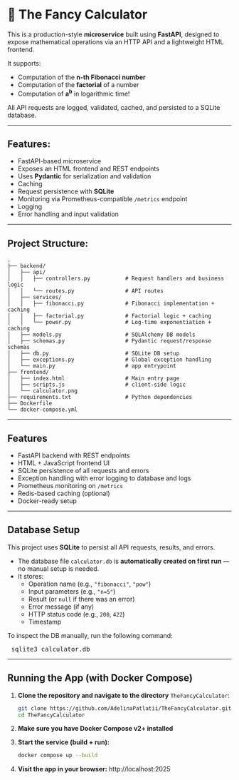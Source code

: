 # 🧮 The Fancy Calculator

This is a production-style **microservice** built using **FastAPI**, designed to expose mathematical operations via an HTTP API and a lightweight HTML frontend.

It supports:
- Computation of the **n-th Fibonacci number**
- Computation of the **factorial** of a number
- Computation of **a<sup>b</sup>** in logarithmic time!

All API requests are logged, validated, cached, and persisted to a SQLite database.

---

## Features:

- FastAPI-based microservice
- Exposes an HTML frontend and REST endpoints
- Uses **Pydantic** for serialization and validation
- Caching
- Request persistence with **SQLite**
- Monitoring via Prometheus-compatible `/metrics` endpoint
- Logging
- Error handling and input validation

---

## Project Structure:
```
.
├── backend/
│   ├── api/
│   │   ├── controllers.py           # Request handlers and business logic
│   │   └── routes.py                # API routes
│   ├── services/
│   │   ├── fibonacci.py             # Fibonacci implementation + caching
│   │   ├── factorial.py             # Factorial logic + caching
│   │   └── power.py                 # Log-time exponentiation + caching
│   ├── models.py                    # SQLAlchemy DB models
│   ├── schemas.py                   # Pydantic request/response schemas
│   ├── db.py                        # SQLite DB setup
│   ├── exceptions.py                # Global exception handling
│   └── main.py                      # app entrypoint
├── frontend/
│   ├── index.html                   # Main entry page
│   ├── scripts.js                   # client-side logic
│   └── calculator.png
├── requirements.txt                 # Python dependencies
├── Dockerfile
└── docker-compose.yml
```


---

## Features

- FastAPI backend with REST endpoints
- HTML + JavaScript frontend UI
- SQLite persistence of all requests and errors
- Exception handling with error logging to database and logs
- Prometheus monitoring on `/metrics`
- Redis-based caching (optional)
- Docker-ready setup

---

## Database Setup

This project uses **SQLite** to persist all API requests, results, and errors.

- The database file `calculator.db` is **automatically created on first run** — no manual setup is needed.
- It stores:
  - Operation name (e.g., `"fibonacci"`, `"pow"`)
  - Input parameters (e.g., `"n=5"`)
  - Result (or `null` if there was an error)
  - Error message (if any)
  - HTTP status code (e.g., `200`, `422`)
  - Timestamp

To inspect the DB manually, run the following command:
<pre> sqlite3 calculator.db </pre>

---

## Running the App (with Docker Compose)

1. **Clone the repository and navigate to the directory** `TheFancyCalculator`:
    ```bash
   git clone https://github.com/AdelinaPatlatii/TheFancyCalculator.git
   cd TheFancyCalculator

2. **Make sure you have Docker Compose v2+ installed**
   
3. **Start the service (build + run):**
   ```bash
   docker compose up --build

4. **Visit the app in your browser:**
   http://localhost:2025
